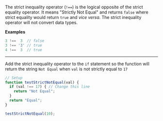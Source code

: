 The strict inequality operator (`!==`) is the logical opposite of the strict equality operator. It means "Strictly Not Equal" and returns `false` where strict equality would return `true` and *vice versa*. The strict inequality operator will not convert data types.

**Examples**

```jsx
3 !==  3  // false
3 !== '3' // true
4 !==  3  // true
```

---

Add the strict inequality operator to the `if` statement so the function will return the string `Not Equal` when `val` is not strictly equal to `17`

```jsx
// Setup
function testStrictNotEqual(val) {
  if (val !== 17) { // Change this line
    return "Not Equal";
  }
  return "Equal";
}

testStrictNotEqual(10);
```
